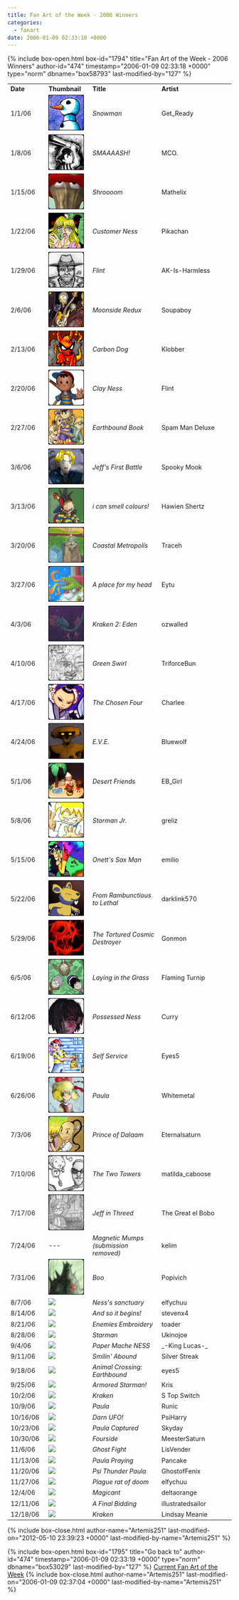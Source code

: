 ```yaml
---
title: Fan Art of the Week - 2006 Winners
categories:
  - fanart
date: 2006-01-09 02:33:18 +0000
---
```

{% include box-open.html box-id="1794" title="Fan Art of the Week - 2006 Winners" author-id="474" timestamp="2006-01-09 02:33:18 +0000" type="norm" dbname="box58793" last-modified-by="127" %}
<table border="0">

<tr>
<td width="80"><b>Date</b></td>
<td width="100"><b>Thumbnail</b></td>
<td width="200"><b>Title</b></td>
<td width="200"><b>Artist</b></td>
</tr>

<tr>
<td width="80">1/1/06</td>
<td width="100"><a href="/vote/vote.php?id=11591"><img src="/files/0000/2d47/snowman.JPG.thumb.gif" border="0" /></a></td>
<td width="200"><i>Snowman</i></td>
<td width="200">Get_Ready</td>
</tr>

<tr>
<td width="80">1/8/06</td>
<td width="100"><a href="/vote/vote.php?id=11803"><img src="/files/0000/2e1b/ness2%20copy.jpg.thumb.gif" border="0" /></a></td>
<td width="200"><i>SMAAAASH!</i></td>
<td width="200">MCO.</td>
</tr>

<tr>
<td width="80">1/15/06</td>
<td width="100"><a href="/vote/vote.php?id=9674"><img src="/files/0000/25ca/shroom1.jpg.thumb.gif" border="0" /></a></td>
<td width="200"><i>Shroooom</i></td>
<td width="200">Mathelix</td>
</tr>

<tr>
<td width="80">1/22/06</td>
<td width="100"><a href="/vote/vote.php?id=1305"><img src="/files/0000/0519/customer-ness.jpg.thumb.gif" border="0" /></a></td>
<td width="200"><i>Customer Ness</i></td>
<td width="200">Pikachan</td>
</tr>

<tr>
<td width="80">1/29/06</td>
<td width="100"><a href="/vote/vote.php?id=433"><img src="/files/0000/01b1/Flint.jpg.thumb.gif" border="0" /></a></td>
<td width="200"><i>Flint</i></td>
<td width="200">AK-Is-Harmless</td>
</tr>

<tr>
<td width="80">2/6/06</td>
<td width="100"><a href="/vote/vote.php?id=11924"><img src="/files/0000/2e94/Moonside3.JPG.thumb.gif" border="0" /></a></td>
<td width="200"><i>Moonside Redux</i></td>
<td width="200">Soupaboy</td>
</tr>

<tr>
<td width="80">2/13/06</td>
<td width="100"><a href="/vote/vote.php?id=11952"><img src="/files/0000/2eb0/carboncolor.jpg.thumb.gif" border="0" /></a></td>
<td width="200"><i>Carbon Dog</i></td>
<td width="200">Klobber</td>
</tr>

<tr>
<td width="80">2/20/06</td>
<td width="100"><a href="/vote/vote.php?id=1131"><img src="/files/0000/046b/flint_ness.jpg.thumb.gif" border="0" /></a></td>
<td width="200"><i>Clay Ness</i></td>
<td width="200">Flint</td>
</tr>

<tr>
<td width="80">2/27/06</td>
<td width="100"><a href="/vote/vote.php?id=11954"><img src="/files/0000/2eb2/earthbound.jpg.thumb.gif" border="0" /></a></td>
<td width="200"><i>Earthbound Book</i></td>
<td width="200">Spam Man Deluxe</td>
</tr>

<tr>
<td width="80">3/6/06</td>
<td width="100"><a href="/vote/vote.php?id=11937"><img src="/files/0000/2ea1/Jeffs%20First%20Battle.png.thumb.gif" border="0" /></a></td>
<td width="200"><i>Jeff's First Battle</i></td>
<td width="200">Spooky Mook</td>
</tr>

<tr>
<td width="80">3/13/06</td>
<td width="100"><a href="/vote/vote.php?id=11310"><img src="/files/0000/2c2e/mashroom.jpg.thumb.gif" border="0" /></a></td>
<td width="200"><i>i can smell colours!</i></td>
<td width="200">Hawien Shertz</td>
</tr>

<tr>
<td width="80">3/20/06</td>
<td width="100"><a href="/vote/vote.php?id=11799"><img src="/files/0000/2e17/foursidimp.jpg.thumb.gif" border="0" /></a></td>
<td width="200"><i>Coastal Metropolis</i></td>
<td width="200">Traceh</td>
</tr>

<tr>
<td width="80">3/27/06</td>
<td width="100"><a href="/vote/vote.php?id=11740"><img src="/files/0000/2ddc/A%20place%20for%20my%20head.jpg.thumb.gif" border="0" /></a></td>
<td width="200"><i>A place for my head</i></td>
<td width="200">Eytu</td>
</tr>

<tr>
<td width="80">4/3/06</td>
<td width="100"><a href="/vote/vote.php?id=11474"><img src="/files/0000/2cd2/kraken02_1_eden.png.thumb.gif" border="0" /></a></td>
<td width="200"><i>Kraken 2: Eden</i></td>
<td width="200">ozwalled</td>
</tr>

<tr>
<td width="80">4/10/06</td>
<td width="100"><a href="/vote/vote.php?id=12029"><img src="/files/0000/2efd/ebfanart.jpg.thumb.gif" border="0" /></a></td>
<td width="200"><i>Green Swirl</i></td>
<td width="200">TriforceBun</td>
</tr>

<tr>
<td width="80">4/17/06</td>
<td width="100"><a href="/vote/vote.php?id=607"><img src="/files/0000/025f/ebfour_y.jpg.thumb.gif" border="0" /></a></td>
<td width="200"><i>The Chosen Four</i></td>
<td width="200">Charlee</td>
</tr>

<tr>
<td width="80">4/24/06</td>
<td width="100"><a href="/vote/vote.php?id=11747"><img src="/files/0000/2de3/scan0008%20copy.jpg.thumb.gif" border="0" /></a></td>
<td width="200"><i>E.V.E.</i></td>
<td width="200">Bluewolf</td>
</tr>

<tr>
<td width="80">5/1/06</td>
<td width="100"><a href="/vote/vote.php?id=10216"><img src="/files/0000/27e8/monkey.jpg.thumb.gif" border="0" /></a></td>
<td width="200"><i>Desert Friends</i></td>
<td width="200">EB_Girl</td>
</tr>

<tr>
<td width="80">5/8/06</td>
<td width="100"><a href="/vote/vote.php?id=9624"><img src="/files/0000/2598/starmandone.jpg.thumb.gif" border="0" /></a></td>
<td width="200"><i>Starman Jr.</i></td>
<td width="200">greliz</td>
</tr>

<tr>
<td width="80">5/15/06</td>
<td width="100"><a href="/vote/vote.php?id=1033"><img src="/files/0000/0409/saxman.jpg.thumb.gif" border="0" /></a></td>
<td width="200"><i>Onett's Sax Man</i></td>
<td width="200">emilio</td>
</tr>

<tr>
<td width="80">5/22/06</td>
<td width="100"><a href="/vote/vote.php?id=11198"><img src="/files/0000/2bbe/deadlym.jpg.thumb.gif" border="0" /></a></td>
<td width="200"><i>From Rambunctious to Lethal</i></td>
<td width="200">darklink570</td>
</tr>

<tr>
<td width="80">5/29/06</td>
<td width="100"><a href="/vote/vote.php?id=11036"><img src="/files/0000/2b1c/giygas_small_02.jpg.thumb.gif" border="0" /></a></td>
<td width="200"><i>The Tortured Cosmic Destroyer</i></td>
<td width="200">Gonmon</td>
</tr>

<tr>
<td width="80">6/5/06</td>
<td width="100"><a href="/vote/vote.php?id=10628"><img src="/files/0000/2984/laying_in_the_grass.jpg.thumb.gif" border="0" /></a></td>
<td width="200"><i>Laying in the Grass</i></td>
<td width="200">Flaming Turnip</td>
</tr>

<tr>
<td width="80">6/12/06</td>
<td width="100"><a href="/vote/vote.php?id=646"><img src="
/files/0000/0286/curry_Possessed%20Ness%20Pastels%20Large.jpg.thumb.gif" border="0" /></a></td>
<td width="200"><i>Possessed Ness</i></td>
<td width="200">Curry</td>
</tr>

<tr>
<td width="80">6/19/06</td>
<td width="100"><a href="/vote/vote.php?id=1087"><img src="
/files/0000/043f/selfserve.JPG.thumb.gif" border="0" /></a></td>
<td width="200"><i>Self Service</i></td>
<td width="200">Eyes5</td>
</tr>

<tr>
<td width="80">6/26/06</td>
<td width="100"><a href="/vote/vote.php?id=9825"><img src="
/files/0000/2661/paula2.jpg.thumb.gif" border="0" /></a></td>
<td width="200"><i>Paula</i></td>
<td width="200">Whitemetal</td>
</tr>

<tr>
<td width="80">7/3/06</td>
<td width="100"><a href="/vote/vote.php?id=12234"><img src="
/files/0000/2fca/poo.jpg.thumb.gif" border="0" /></a></td>
<td width="200"><i>Prince of Dalaam</i></td>
<td width="200">Eternalsaturn</td>
</tr>


<tr>
<td width="80">7/10/06</td>
<td width="100"><a href="/vote/vote.php?id=13095"><img src="
/files/0000/3327/twotowers1.jpg.thumb.gif" border="0" /></a></td>
<td width="200"><i>The Two Towers</i></td>
<td width="200">matilda_caboose</td>
</tr>

<tr>
<td width="80">7/17/06</td>
<td width="100"><a href="/vote/vote.php?id=9512"><img src="
/files/0000/2528/jeff_in_threed.jpg.thumb.gif" border="0" /></a></td>
<td width="200"><i>Jeff in Threed</i></td>
<td width="200">The Great el Bobo</td>
</tr>

<tr>
<td width="80">7/24/06</td>
<td width="100">---</td>
<td width="200"><i>Magnetic Mumps (submission removed)</i></td>
<td width="200">kelim</td>
</tr>

<tr>
<td width="80">7/31/06</td>
<td width="100"><a href="/vote/vote.php?id=1903"><img src="
/files/0000/076f/popovich_boo1.jpg.thumb.gif" border="0" /></a></td>
<td width="200"><i>Boo</i></td>
<td width="200">Popivich</td>
</tr>


<tr>
<td width="80">8/7/06</td>
<td width="100"><a href="http://starmen.net/vote/vote.php?id=13383"><img src="
http://files.fobby.net/0000/3447/yoursanctuary_byamandaprez.JPG.thumb.gif" border="0" /></a></td>
<td width="200"><i>Ness's sanctuary</i></td>
<td width="200">elfychuu</td>
</tr>

<tr>
<td width="80">8/14/06</td>
<td width="100"><a href="http://starmen.net/vote/vote.php?id=13431"><img src="http://files.fobby.net/0000/3477/andsoitbegins.jpg.thumb.gif" border="0" /></a></td>
<td width="200"><i>And so it begins!</i></td>
<td width="200">stevenx4</td>
</tr>

<tr>
<td width="80">8/21/06</td>
<td width="100"><a href="http://starmen.net/vote/vote.php?id=15157"><img src="http://files.fobby.net/0000/3b35/eb%20enemies.JPG.thumb.gif" border="0" /></a></td>
<td width="200"><i>Enemies Embroidery</i></td>
<td width="200">toader</td>
</tr>

<tr>
<td width="80">8/28/06</td>
<td width="100"><a href="http://starmen.net/vote/vote.php?id=9806"><img src="http://files.fobby.net/0000/264e/starman.jpg.thumb.gif" border="0" /></a></td>
<td width="200"><i>Starman</i></td>
<td width="200">Ukinojoe</td>
</tr>

<tr>
<td width="80">9/4/06</td>
<td width="100"><a href="http://starmen.net/vote/vote.php?id=13380"><img src="http://files.fobby.net/0000/3444/Photo%2020.jpg.thumb.gif" border="0" /></a></td>
<td width="200"><i>Paper Mache NESS</i></td>
<td width="200">_-King Lucas-_</td>
</tr>

<tr>
<td width="80">9/11/06</td>
<td width="100"><a href="http://starmen.net/vote/vote.php?id=15282"><img src="http://files.fobby.net/0000/3bb2/smilingsplit.png.thumb.gif" border="0" /></a></td>
<td width="200"><i>Smilin' Abound</i></td>
<td width="200">Silver Streak</td>
</tr>

<tr>
<td width="80">9/18/06</td>
<td width="100"><a href="http://starmen.net/vote/vote.php?id=15372"><img src="http://files.fobby.net/0000/3c0c/EBCrossing.jpg.thumb.gif" border="0" /></a></td>
<td width="200"><i>Animal Crossing: Earthbound</i></td>
<td width="200">eyes5</td>
</tr>

<tr>
<td width="80">9/25/06</td>
<td width="100"><a href="http://starmen.net/vote/vote.php?id=10294"><img src="http://files.fobby.net/0000/2836/starman.jpg.thumb.gif" border="0" /></a></td>
<td width="200"><i>Armored Starman!</i></td>
<td width="200">Kris</td>
</tr>

<tr>
<td width="80">10/2/06</td>
<td width="100"><a href="http://starmen.net/vote/vote.php?id=3045"><img src="http://files.fobby.net/0000/0be5/KR.JPG.thumb.gif" border="0" /></a></td>
<td width="200"><i>Kraken</i></td>
<td width="200">S Top Switch</td>
</tr>

<tr>
<td width="80">10/9/06</td>
<td width="100"><a href="http://starmen.net/vote/vote.php?id=15682"><img src="http://files.fobby.net/0000/3d42/paulalrg.png.thumb.gif" border="0" /></a></td>
<td width="200"><i>Paula</i></td>
<td width="200">Runic</td>
</tr>

<tr>
<td width="80">10/16/06</td>
<td width="100"><a href="http://starmen.net/vote/vote.php?id=15683"><img src="http://files.fobby.net/0000/3d43/ness_angry.jpg.thumb.gif" border="0" /></a></td>
<td width="200"><i>Darn UFO!</i></td>
<td width="200">PsiHarry</td>
</tr>

<tr>
<td width="80">10/23/06</td>
<td width="100"><a href="http://starmen.net/vote/vote.php?id=2931"><img src="http://files.fobby.net/0000/0b73/paulacapture.jpg.thumb.gif" border="0" /></a></td>
<td width="200"><i>Paula Captured</i></td>
<td width="200">Skyday</td>
</tr>

<tr>
<td width="80">10/30/06</td>
<td width="100"><a href="http://starmen.net/vote/vote.php?id=9748"><img src="http://files.fobby.net/0000/2614/fourside1.jpg.thumb.gif" border="0" /></a></td>
<td width="200"><i>Fourside</i></td>
<td width="200">MeesterSaturn</td>
</tr>

<tr>
<td width="80">11/6/06</td>
<td width="100"><a href="http://starmen.net/vote/vote.php?id=9407"><img src="http://files.fobby.net/0000/24bf/ghostfight.jpg.thumb.gif" border="0" /></a></td>
<td width="200"><i>Ghost Fight</i></td>
<td width="200">LisVender</td>
</tr>

<tr>
<td width="80">11/13/06</td>
<td width="100"><a href="http://starmen.net/vote/vote.php?id=11393"><img src="http://files.fobby.net/0000/2c81/paulapray.jpg.thumb.gif" border="0" /></a></td>
<td width="200"><i>Paula Praying</i></td>
<td width="200">Pancake</td>
</tr>

<tr>
<td width="80">11/20/06</td>
<td width="100"><a href="http://starmen.net/vote/vote.php?id=16075"><img src="
http://files.fobby.net/0000/3ecb/Psi%20Thunder%20Paula.jpg.thumb.gif" border="0" /></a></td>
<td width="200"><i>Psi Thunder Paula</i></td>
<td width="200">GhostofFenix</td>
</tr>

<tr>
<td width="80">11/27/06</td>
<td width="100"><a href="http://starmen.net/vote/vote.php?id=16216"><img src="
http://files.fobby.net/0000/3f58/plagued%20rat%20of%20doom_by%20amanda%20prez.jpg.thumb.gif" border="0" /></a></td>
<td width="200"><i>Plague rat of doom</i></td>
<td width="200">elfychuu</td>
</tr>

<tr>
<td width="80">12/4/06</td>
<td width="100"><a href="http://starmen.net/vote/vote.php?id=9846"><img src="
http://files.fobby.net/0000/2676/magicant.jpg.thumb.gif" border="0" /></a></td>
<td width="200"><i>Magicant</i></td>
<td width="200">deltaorange</td>
</tr>

<tr>
<td width="80">12/11/06</td>
<td width="100"><a href="http://starmen.net/vote/vote.php?id=2870"><img src="
http://files.fobby.net/0000/0b36/umlookattheforum....jpg.thumb.gif" border="0" /></a></td>
<td width="200"><i>A Final Bidding</i></td>
<td width="200">illustratedsailor</td>
</tr>

<tr>
<td width="80">12/18/06</td>
<td width="100"><a href="http://starmen.net/vote/vote.php?id=9355"><img src="
http://files.fobby.net/0000/248b/thekraken.jpg.thumb.gif" border="0" /></a></td>
<td width="200"><i>Kraken</i></td>
<td width="200">Lindsay Meanie</td>
</tr>

</table>
{% include box-close.html author-name="Artemis251" last-modified-on="2012-05-10 23:39:23 +0000" last-modified-by-name="Artemis251" %}

{% include box-open.html box-id="1795" title="Go back to" author-id="474" timestamp="2006-01-09 02:33:19 +0000" type="norm" dbname="box53029" last-modified-by="127" %}
<a href="http://starmen.net/fanart/fotw/">Current Fan Art of the Week</a>
{% include box-close.html author-name="Artemis251" last-modified-on="2006-01-09 02:37:04 +0000" last-modified-by-name="Artemis251" %}
